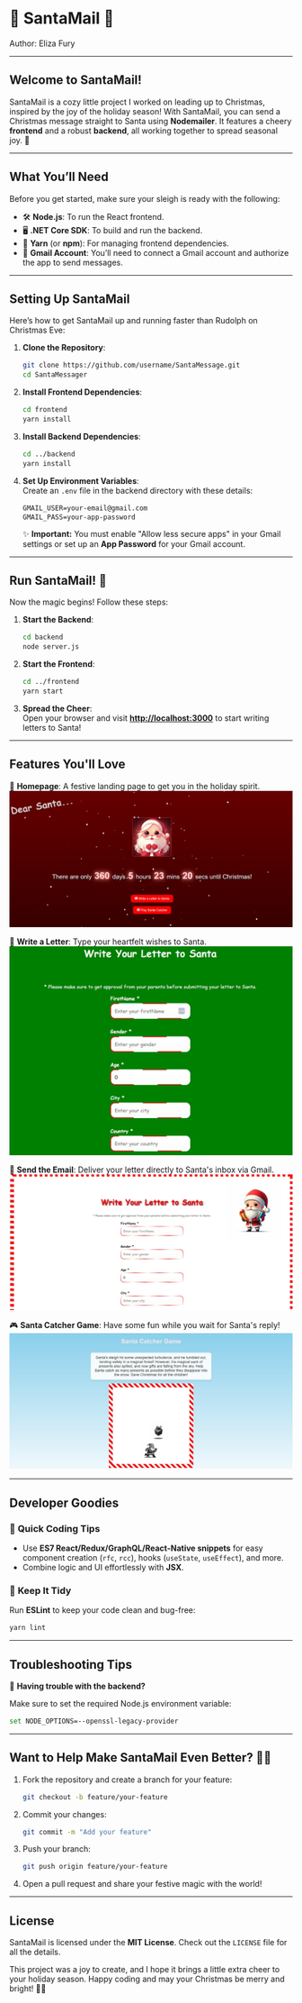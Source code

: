 # 🎅 **SantaMail** 🎄  

Author: Eliza Fury

---

## **Welcome to SantaMail!**  

SantaMail is a cozy little project I worked on leading up to Christmas, inspired by the joy of the holiday season! With SantaMail, you can send a Christmas message straight to Santa using **Nodemailer**. It features a cheery **frontend** and a robust **backend**, all working together to spread seasonal joy. 🎁  

---

## **What You’ll Need**  

Before you get started, make sure your sleigh is ready with the following:  

- 🛠️ **Node.js**: To run the React frontend.  
- 🖥️ **.NET Core SDK**: To build and run the backend.  
- 🎀 **Yarn** (or **npm**): For managing frontend dependencies.  
- 📧 **Gmail Account**: You’ll need to connect a Gmail account and authorize the app to send messages.  

---

## **Setting Up SantaMail**  

Here’s how to get SantaMail up and running faster than Rudolph on Christmas Eve:  

1. **Clone the Repository**:  
   ```bash
   git clone https://github.com/username/SantaMessage.git
   cd SantaMessager
   ```  

2. **Install Frontend Dependencies**:  
   ```bash
   cd frontend
   yarn install
   ```  

3. **Install Backend Dependencies**:  
   ```bash
   cd ../backend
   yarn install
   ```  

4. **Set Up Environment Variables**:  
   Create an `.env` file in the backend directory with these details:  
   ```plaintext
   GMAIL_USER=your-email@gmail.com
   GMAIL_PASS=your-app-password
   ```  
   ✨ **Important:** You must enable "Allow less secure apps" in your Gmail settings or set up an **App Password** for your Gmail account.  

---

## **Run SantaMail!** 🎉  

Now the magic begins! Follow these steps:  

1. **Start the Backend**:  
   ```bash
   cd backend
   node server.js
   ```  

2. **Start the Frontend**:  
   ```bash
   cd ../frontend
   yarn start
   ```  

3. **Spread the Cheer**:  
   Open your browser and visit **[http://localhost:3000](http://localhost:3000)** to start writing letters to Santa!  

---

## **Features You'll Love**  

🎅 **Homepage**: A festive landing page to get you in the holiday spirit.  
![Santa Homepage](SantaHomepage.jpg)  

💌 **Write a Letter**: Type your heartfelt wishes to Santa.  
![Write Letter](WriteLetterToSanta.jpg)  

📧 **Send the Email**: Deliver your letter directly to Santa's inbox via Gmail.  
![Email](Email.jpg)  

🎮 **Santa Catcher Game**: Have some fun while you wait for Santa's reply!  
![SantaCatcher](SantaCatcher.jpg)  

---

## **Developer Goodies**  

### 🚀 **Quick Coding Tips**  

- Use **ES7 React/Redux/GraphQL/React-Native snippets** for easy component creation (`rfc`, `rcc`), hooks (`useState`, `useEffect`), and more.  
- Combine logic and UI effortlessly with **JSX**.  

### 🧹 **Keep It Tidy**  

Run **ESLint** to keep your code clean and bug-free:  
```bash
yarn lint
```  

---

## **Troubleshooting Tips**  

🎄 **Having trouble with the backend?**  

Make sure to set the required Node.js environment variable:  
```bash
set NODE_OPTIONS=--openssl-legacy-provider
```  

---

## **Want to Help Make SantaMail Even Better?** 🎅✨  

1. Fork the repository and create a branch for your feature:  
   ```bash
   git checkout -b feature/your-feature
   ```  

2. Commit your changes:  
   ```bash
   git commit -m "Add your feature"
   ```  

3. Push your branch:  
   ```bash
   git push origin feature/your-feature
   ```  

4. Open a pull request and share your festive magic with the world!  

---

## **License**  

SantaMail is licensed under the **MIT License**. Check out the `LICENSE` file for all the details.  

This project was a joy to create, and I hope it brings a little extra cheer to your holiday season. Happy coding and may your Christmas be merry and bright! 🎄✨  
